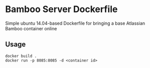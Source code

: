 Bamboo Server Dockerfile
========================

Simple ubuntu 14.04-based Dockerfile for bringing a base Atlassian Bamboo container online

Usage
-----

```
docker build .
docker run -p 8085:8085 -d <container id>
```
